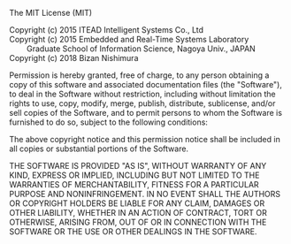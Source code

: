 The MIT License (MIT)

Copyright (c) 2015 ITEAD Intelligent Systems Co., Ltd  
Copyright (c) 2015 Embedded and Real-Time Systems Laboratory  
&nbsp;&nbsp;&nbsp;&nbsp;&nbsp;&nbsp;&nbsp;&nbsp;Graduate School of Information Science, Nagoya Univ., JAPAN  
Copyright (c) 2018 Bizan Nishimura


Permission is hereby granted, free of charge, to any person obtaining a copy of this software and associated documentation files (the "Software"), to deal in the Software without restriction, including without limitation the rights to use, copy, modify, merge, publish, distribute, sublicense, and/or sell copies of the Software, and to permit persons to whom the Software is furnished to do so, subject to the following conditions:

The above copyright notice and this permission notice shall be included in all copies or substantial portions of the Software.

THE SOFTWARE IS PROVIDED "AS IS", WITHOUT WARRANTY OF ANY KIND, EXPRESS OR IMPLIED, INCLUDING BUT NOT LIMITED TO THE WARRANTIES OF MERCHANTABILITY, FITNESS FOR A PARTICULAR PURPOSE AND NONINFRINGEMENT. IN NO EVENT SHALL THE AUTHORS OR COPYRIGHT HOLDERS BE LIABLE FOR ANY CLAIM, DAMAGES OR OTHER LIABILITY, WHETHER IN AN ACTION OF CONTRACT, TORT OR OTHERWISE, ARISING FROM, OUT OF OR IN CONNECTION WITH THE SOFTWARE OR THE USE OR OTHER DEALINGS IN THE SOFTWARE.
